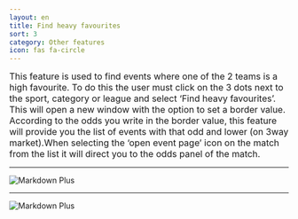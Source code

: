 ```yaml
---
layout: en
title: Find heavy favourites
sort: 3
category: Other features
icon: fas fa-circle
---
```

<p class="message">
    
</p>

<font size="3">This feature is used to find events where one of the 2 teams is a high favourite. To do this the user must click on the 3 dots next to the sport, category or league and select ‘Find heavy favourites’. This will open a new window with the option to set a border value. According to the odds you write in the border value, this feature will provide you the list of events with that odd and lower (on 3way market).When selecting the ‘open event page’ icon on the match from the list it will direct you to the odds panel of the match.</font>

---


![Markdown Plus]({{site.baseurl}}/public/images/altre-caratteristiche/find-heavy-favourites.png)

---

![Markdown Plus]({{site.baseurl}}/public/images/altre-caratteristiche/matches-with-heavy-favourites.png)